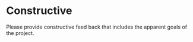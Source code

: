 # Constructive
Please provide constructive feed back that includes the apparent goals of the project.
